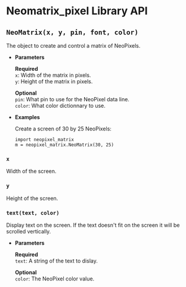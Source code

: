 # Neomatrix_pixel Library API

## `NeoMatrix(x, y, pin, font, color)`

The object to create and control a matrix of NeoPixels.

- **Parameters**

  **Required**  
  `x`: Width of the matrix in pixels.  
  `y`: Height of the matrix in pixels.  
  
  **Optional**  
  `pin`: What pin to use for the NeoPixel data line.  
  `color`: What color dictionnary to use.
  
- **Examples**

  Create a screen of 30 by 25 NeoPixels:
  ```
  import neopixel_matrix 
  m = neopixel_matrix.NeoMatrix(30, 25)
  ```

### `x`

Width of the screen.
	
### `y`

Height of the screen.
	
### `text(text, color)`

Display text on the screen. If the text doesn't fit on the screen it will be scrolled vertically.

- **Parameters**

  **Required**  
  `text`: A string of the text to dislay.

  **Optional**  
  `color`: The NeoPixel color value.
